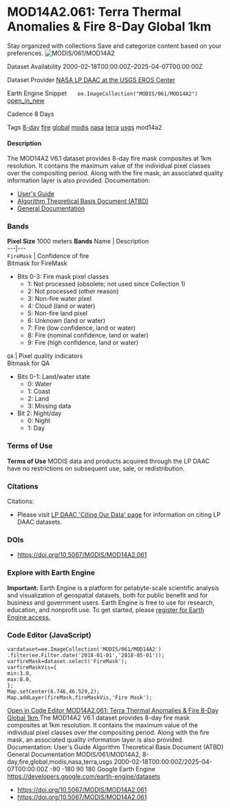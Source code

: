  
#  MOD14A2.061: Terra Thermal Anomalies & Fire 8-Day Global 1km 
Stay organized with collections  Save and categorize content based on your preferences. 
![MODIS/061/MOD14A2](https://developers.google.com/earth-engine/datasets/images/MODIS/MODIS_061_MOD14A2_sample.png) 

Dataset Availability
    2000-02-18T00:00:00Z–2025-04-07T00:00:00Z 

Dataset Provider
     [ NASA LP DAAC at the USGS EROS Center ](https://doi.org/10.5067/MODIS/MOD14A2.061) 

Earth Engine Snippet
     `    ee.ImageCollection("MODIS/061/MOD14A2")   ` [ open_in_new ](https://code.earthengine.google.com/?scriptPath=Examples:Datasets/MODIS/MODIS_061_MOD14A2) 

Cadence
    8 Days 

Tags
     [8-day](https://developers.google.com/earth-engine/datasets/tags/8-day) [fire](https://developers.google.com/earth-engine/datasets/tags/fire) [global](https://developers.google.com/earth-engine/datasets/tags/global) [modis](https://developers.google.com/earth-engine/datasets/tags/modis) [nasa](https://developers.google.com/earth-engine/datasets/tags/nasa) [terra](https://developers.google.com/earth-engine/datasets/tags/terra) [usgs](https://developers.google.com/earth-engine/datasets/tags/usgs)
mod14a2
#### Description
The MOD14A2 V6.1 dataset provides 8-day fire mask composites at 1km resolution. It contains the maximum value of the individual pixel classes over the compositing period. Along with the fire mask, an associated quality information layer is also provided.
Documentation:
  * [User's Guide](https://lpdaac.usgs.gov/documents/876/MOD14_User_Guide_v6.pdf)
  * [Algorithm Theoretical Basis Document (ATBD)](https://lpdaac.usgs.gov/documents/87/MOD14_ATBD.pdf)
  * [General Documentation](https://ladsweb.modaps.eosdis.nasa.gov/filespec/MODIS/61/MOD14A2)


### Bands
**Pixel Size** 1000 meters 
**Bands**
Name | Description  
---|---  
`FireMask` | Confidence of fire  
Bitmask for FireMask
  * Bits 0-3: Fire mask pixel classes 
    * 1: Not processed (obsolete; not used since Collection 1)
    * 2: Not processed (other reason)
    * 3: Non-fire water pixel
    * 4: Cloud (land or water)
    * 5: Non-fire land pixel
    * 6: Unknown (land or water)
    * 7: Fire (low confidence, land or water)
    * 8: Fire (nominal confidence, land or water)
    * 9: Fire (high confidence, land or water)

  
`QA` | Pixel quality indicators  
Bitmask for QA
  * Bits 0-1: Land/water state 
    * 0: Water
    * 1: Coast
    * 2: Land
    * 3: Missing data
  * Bit 2: Night/day 
    * 0: Night
    * 1: Day

  
### Terms of Use
**Terms of Use**
MODIS data and products acquired through the LP DAAC have no restrictions on subsequent use, sale, or redistribution.
### Citations
Citations:
  * Please visit [LP DAAC 'Citing Our Data' page](https://lpdaac.usgs.gov/citing_our_data) for information on citing LP DAAC datasets.


### DOIs
  * [ https://doi.org/10.5067/MODIS/MOD14A2.061 ](https://doi.org/10.5067/MODIS/MOD14A2.061)


### Explore with Earth Engine
**Important:** Earth Engine is a platform for petabyte-scale scientific analysis and visualization of geospatial datasets, both for public benefit and for business and government users. Earth Engine is free to use for research, education, and nonprofit use. To get started, please [register for Earth Engine access.](https://console.cloud.google.com/earth-engine)
### Code Editor (JavaScript)
```
vardataset=ee.ImageCollection('MODIS/061/MOD14A2')
.filter(ee.Filter.date('2018-01-01','2018-05-01'));
varfireMask=dataset.select('FireMask');
varfireMaskVis={
min:3.0,
max:8.0,
};
Map.setCenter(6.746,46.529,2);
Map.addLayer(fireMask,fireMaskVis,'Fire Mask');
```
[ Open in Code Editor ](https://code.earthengine.google.com/?scriptPath=Examples:Datasets/MODIS/MODIS_061_MOD14A2)
[ MOD14A2.061: Terra Thermal Anomalies & Fire 8-Day Global 1km ](https://developers.google.com/earth-engine/datasets/catalog/MODIS_061_MOD14A2)
The MOD14A2 V6.1 dataset provides 8-day fire mask composites at 1km resolution. It contains the maximum value of the individual pixel classes over the compositing period. Along with the fire mask, an associated quality information layer is also provided. Documentation: User's Guide Algorithm Theoretical Basis Document (ATBD) General Documentation
MODIS/061/MOD14A2, 8-day,fire,global,modis,nasa,terra,usgs 
2000-02-18T00:00:00Z/2025-04-07T00:00:00Z
-90 -180 90 180 
Google Earth Engine
https://developers.google.com/earth-engine/datasets
  * [ https://doi.org/10.5067/MODIS/MOD14A2.061 ](https://doi.org/https://doi.org/10.5067/MODIS/MOD14A2.061)
  * [ https://doi.org/10.5067/MODIS/MOD14A2.061 ](https://doi.org/https://developers.google.com/earth-engine/datasets/catalog/MODIS_061_MOD14A2)


